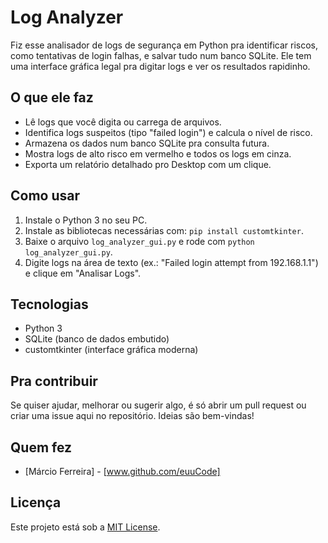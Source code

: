 # Log Analyzer
Fiz esse analisador de logs de segurança em Python pra identificar riscos, como tentativas de login falhas, e salvar tudo num banco SQLite. Ele tem uma interface gráfica legal pra digitar logs e ver os resultados rapidinho.

## O que ele faz
- Lê logs que você digita ou carrega de arquivos.
- Identifica logs suspeitos (tipo "failed login") e calcula o nível de risco.
- Armazena os dados num banco SQLite pra consulta futura.
- Mostra logs de alto risco em vermelho e todos os logs em cinza.
- Exporta um relatório detalhado pro Desktop com um clique.

## Como usar
1. Instale o Python 3 no seu PC.
2. Instale as bibliotecas necessárias com: `pip install customtkinter`.
3. Baixe o arquivo `log_analyzer_gui.py` e rode com `python log_analyzer_gui.py`.
4. Digite logs na área de texto (ex.: "Failed login attempt from 192.168.1.1") e clique em "Analisar Logs".

## Tecnologias
- Python 3
- SQLite (banco de dados embutido)
- customtkinter (interface gráfica moderna)

## Pra contribuir
Se quiser ajudar, melhorar ou sugerir algo, é só abrir um pull request ou criar uma issue aqui no repositório. Ideias são bem-vindas!

## Quem fez
- [Márcio Ferreira] - [www.github.com/euuCode]

## Licença
Este projeto está sob a [MIT License](LICENSE).
